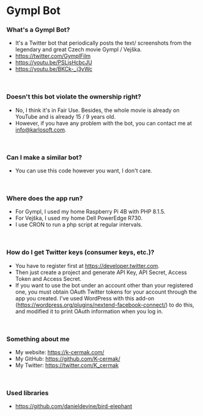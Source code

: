 # Gympl Bot

### What's a Gympl Bot?
- It's a Twitter bot that periodically posts the text/ screenshots from the legendary and great Czech movie Gympl / Vejška.
- https://twitter.com/GymplFilm
- https://youtu.be/PSLjsHcbcJU
- https://youtu.be/BKCk-_j3yWc

<br/>

### Doesn't this bot violate the ownership right?
- No, I think it's in Fair Use. Besides, the whole movie is already on YouTube and is already 15 / 9 years old.
- However, if you have any problem with the bot, you can contact me at info@karlosoft.com.

<br/>

### Can I make a similar bot?
- You can use this code however you want, I don't care.

<br/>

### Where does the app run?
- For Gympl, I used my home Raspberry Pi 4B with PHP 8.1.5.
- For Vejška, I used my home Dell PowerEdge R730.
- I use CRON to run a php script at regular intervals.

<br/>

### How do I get Twitter keys (consumer keys, etc.)?
- You have to register first at https://developer.twitter.com.
- Then just create a project and generate API Key, API Secret, Access Token and Access Secret.
- If you want to use the bot under an account other than your registered one, you must obtain OAuth Twitter tokens for your account through the app you created. I've used WordPress with this add-on (https://wordpress.org/plugins/nextend-facebook-connect/) to do this, and modified it to print OAuth information when you log in.

<br/>

### Something about me
- My website: https://k-cermak.com/
- My GitHub: https://github.com/K-cermak/
- My Twitter: https://twitter.com/K_cermak


<br/>

### Used libraries
- https://github.com/danieldevine/bird-elephant